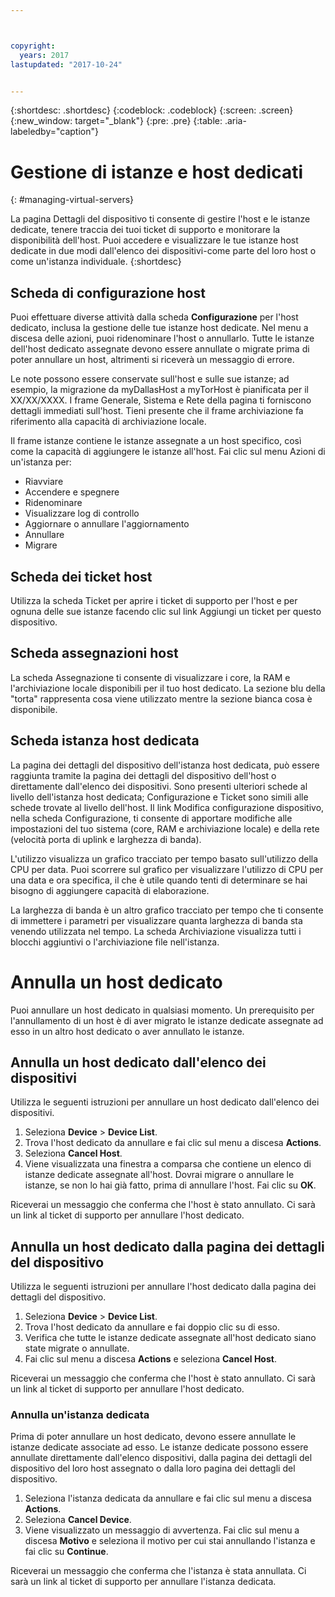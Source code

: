 ```yaml
---



copyright:
  years: 2017
lastupdated: "2017-10-24"


---
```


{:shortdesc: .shortdesc}
{:codeblock: .codeblock}
{:screen: .screen}
{:new_window: target="_blank"}
{:pre: .pre}
{:table: .aria-labeledby="caption"}

# Gestione di istanze e host dedicati
{: #managing-virtual-servers}

La pagina Dettagli del dispositivo ti consente di gestire l'host e le istanze dedicate, tenere traccia dei tuoi ticket di supporto e monitorare la disponibilità dell'host. Puoi accedere e visualizzare le tue istanze host dedicate in due modi dall'elenco dei dispositivi-come parte del loro host o come un'istanza individuale.
{:shortdesc}

## Scheda di configurazione host
Puoi effettuare diverse attività dalla scheda **Configurazione** per l'host dedicato, inclusa la gestione delle tue istanze host dedicate. Nel menu a discesa delle azioni, puoi ridenominare l'host o annullarlo. Tutte le istanze dell'host dedicato assegnate devono essere annullate o migrate prima di poter annullare un host, altrimenti si riceverà un messaggio di errore.

Le note possono essere conservate sull'host e sulle sue istanze; ad esempio, la migrazione da myDallasHost a myTorHost è pianificata per il XX/XX/XXXX. I frame Generale, Sistema e Rete della pagina ti forniscono dettagli immediati sull'host. Tieni presente che il frame archiviazione fa riferimento alla capacità di archiviazione locale.

Il frame istanze contiene le istanze assegnate a un host specifico, così come la capacità di aggiungere le istanze all'host. Fai clic sul menu Azioni di un'istanza per:

* Riavviare
* Accendere e spegnere
* Ridenominare
*	Visualizzare log di controllo
*	Aggiornare o annullare l'aggiornamento
*	Annullare
*	Migrare

## Scheda dei ticket host
Utilizza la scheda Ticket per aprire i ticket di supporto per l'host e per ognuna delle sue istanze facendo clic sul link Aggiungi un ticket per questo dispositivo.

## Scheda assegnazioni host
La scheda Assegnazione ti consente di visualizzare i core, la RAM e l'archiviazione locale disponibili per il tuo host dedicato. La sezione blu della "torta" rappresenta cosa viene utilizzato mentre la sezione bianca cosa è disponibile.

## Scheda istanza host dedicata
La pagina dei dettagli del dispositivo dell'istanza host dedicata, può essere raggiunta tramite la pagina dei dettagli del dispositivo dell'host o direttamente dall'elenco dei dispositivi. Sono presenti ulteriori schede al livello dell'istanza host dedicata; Configurazione e Ticket sono simili alle schede trovate al livello dell'host. Il link Modifica configurazione dispositivo, nella scheda Configurazione, ti consente di apportare modifiche alle impostazioni del tuo sistema (core, RAM e archiviazione locale) e della rete (velocità porta di uplink e larghezza di banda).

L'utilizzo visualizza un grafico tracciato per tempo basato sull'utilizzo della CPU per data. Puoi scorrere sul grafico per visualizzare l'utilizzo di CPU per una data e ora specifica, il che è utile quando tenti di determinare se hai bisogno di aggiungere capacità di elaborazione.

La larghezza di banda è un altro grafico tracciato per tempo che ti consente di immettere i parametri per visualizzare quanta larghezza di banda sta venendo utilizzata nel tempo. La scheda Archiviazione visualizza tutti i blocchi aggiuntivi o l'archiviazione file nell'istanza.

# Annulla un host dedicato
Puoi annullare un host dedicato in qualsiasi momento. Un prerequisito per l'annullamento di un host è di aver migrato le istanze dedicate assegnate ad esso in un altro host dedicato o aver annullato le istanze. 
## Annulla un host dedicato dall'elenco dei dispositivi
Utilizza le seguenti istruzioni per annullare un host dedicato dall'elenco dei dispositivi.

1. Seleziona **Device** > **Device List**.
2. Trova l'host dedicato da annullare e fai clic sul menu a discesa **Actions**.
3. Seleziona **Cancel Host**. 
4. Viene visualizzata una finestra a comparsa che contiene un elenco di istanze dedicate assegnate all'host. Dovrai migrare o annullare le istanze, se non lo hai già fatto, prima di annullare l'host. Fai clic su **OK**.

Riceverai un messaggio che conferma che l'host è stato annullato. Ci sarà un link al ticket di supporto per annullare l'host dedicato.
## Annulla un host dedicato dalla pagina dei dettagli del dispositivo
Utilizza le seguenti istruzioni per annullare l'host dedicato dalla pagina dei dettagli del dispositivo.

1. Seleziona **Device** > **Device List**.
2. Trova l'host dedicato da annullare e fai doppio clic su di esso.
3. Verifica che tutte le istanze dedicate assegnate all'host dedicato siano state migrate o annullate.
4. Fai clic sul menu a discesa **Actions** e seleziona **Cancel Host**.

Riceverai un messaggio che conferma che l'host è stato annullato. Ci sarà un link al ticket di supporto per annullare l'host dedicato.

### Annulla un'istanza dedicata

Prima di poter annullare un host dedicato, devono essere annullate le istanze dedicate associate ad esso. Le istanze dedicate possono essere annullate direttamente dall'elenco dispositivi, dalla pagina dei dettagli del dispositivo del loro host assegnato o dalla loro pagina dei dettagli del dispositivo. 

1. Seleziona l'istanza dedicata da annullare e fai clic sul menu a discesa **Actions**.
2. Seleziona **Cancel Device**.
3. Viene visualizzato un messaggio di avvertenza. Fai clic sul menu a discesa **Motivo** e seleziona il motivo per cui stai annullando l'istanza e fai clic su **Continue**.

Riceverai un messaggio che conferma che l'istanza è stata annullata. Ci sarà un link al ticket di supporto per annullare l'istanza dedicata.


